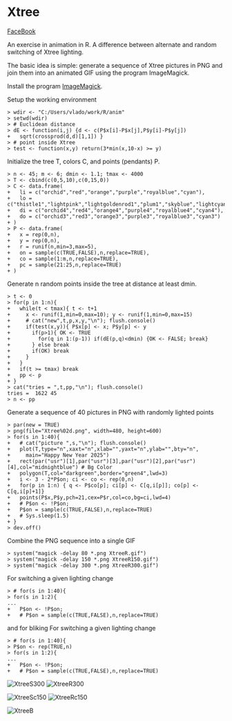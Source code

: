 # Xtree

[FaceBook](
https://www.facebook.com/plugins/post.php?href=https%3A%2F%2Fwww.facebook.com%2Fvladimir.batagelj%2Fposts%2Fpfbid02drHoCHdZHpkdkjXhCcK399m6pMqpZRyYU9nyCDLbTJskwqYmuMfsZUrhvoPPL73xl)

An exercise in animation in R. A difference between alternate and random switching of Xtree lighting.

The basic idea is simple: generate a sequence of Xtree pictures in PNG and join them into an animated GIF using the program ImageMagick.

Install the program [ImageMagick](https://imagemagick.org/script/download.php). 

Setup the working environment
```
> wdir <- "C:/Users/vlado/work/R/anim"
> setwd(wdir)
> # Euclidean distance
> dE <- function(i,j) {d <- c(P$x[i]-P$x[j],P$y[i]-P$y[j])
+   sqrt(crossprod(d,d)[1,1]) }
> # point inside Xtree
> test <- function(x,y) return(3*min(x,10-x) >= y)
```
Initialize the tree T, colors C, and points (pendants) P.
```
> n <- 45; m <- 6; dmin <- 1.1; tmax <- 4000
> T <- cbind(c(0,5,10),c(0,15,0))
> C <- data.frame(
+   li = c("orchid","red","orange","purple","royalblue","cyan"),
+   lo = c("thistle1","lightpink","lightgoldenrod1","plum1","skyblue","lightcyan"),
+   di = c("orchid4","red4","orange4","purple4","royalblue4","cyan4"),
+   do = c("orchid3","red3","orange3","purple3","royalblue3","cyan3")
+ )
> P <- data.frame(
+   x = rep(0,n), 
+   y = rep(0,n), 
+   r = runif(n,min=3,max=5), 
+   on = sample(c(TRUE,FALSE),n,replace=TRUE),
+   co = sample(1:m,n,replace=TRUE),
+   pc = sample(21:25,n,replace=TRUE)
+ )
```
Generate n random points inside the tree at distance at least dmin.
```
> t <- 0
> for(p in 1:n){
+   while(t < tmax){ t <- t+1
+     x <- runif(1,min=0,max=10); y <- runif(1,min=0,max=15)
+     # cat("new",t,p,x,y,"\n"); flush.console()
+     if(test(x,y)){ P$x[p] <- x; P$y[p] <- y 
+       if(p>1){ OK <- TRUE
+         for(q in 1:(p-1)) if(dE(p,q)<dmin) {OK <- FALSE; break}  
+       } else break
+       if(OK) break
+     }
+   }
+   if(t >= tmax) break
+   pp <- p
+ }
> cat("tries = ",t,pp,"\n"); flush.console()
tries =  1622 45 
> n <- pp
```
Generate a sequence of 40 pictures in PNG with randomly lighted points
```
> par(new = TRUE)
> png(file="Xtree%02d.png", width=480, height=600)
> for(s in 1:40){
+   # cat("picture ",s,"\n"); flush.console()
+   plot(T,type="n",xaxt="n",xlab="",yaxt="n",ylab="",bty="n",
+     main="Happy New Year 2025")
+   rect(par("usr")[1],par("usr")[3],par("usr")[2],par("usr")[4],col="midnightblue") # Bg Color
+   polygon(T,col="darkgreen",border="green4",lwd=3)
+   i <- 3 - 2*P$on; ci <- co <- rep(0,n)
+   for(p in 1:n) { q <- P$co[p]; ci[p] <- C[q,i[p]]; co[p] <- C[q,i[p]+1]}
+   points(P$x,P$y,pch=21,cex=P$r,col=co,bg=ci,lwd=4)
+   # P$on <- !P$on; 
+   P$on = sample(c(TRUE,FALSE),n,replace=TRUE)
+   # Sys.sleep(1.5)
+ }
> dev.off()
```
Combine the PNG sequence into a single GIF
```
> system("magick -delay 80 *.png XtreeR.gif")
> system("magick -delay 150 *.png XtreeR150.gif")
> system("magick -delay 300 *.png XtreeR300.gif")
```
For switching a given lighting change
```
> # for(s in 1:40){
> for(s in 1:2){
...
+   P$on <- !P$on; 
+   # P$on = sample(c(TRUE,FALSE),n,replace=TRUE)
```
and for bliking
For switching a given lighting change
```
> # for(s in 1:40){
> P$on <- rep(TRUE,n)
> for(s in 1:2){
...
+   P$on <- !P$on; 
+   # P$on = sample(c(TRUE,FALSE),n,replace=TRUE)
```


![XtreeS300](https://github.com/user-attachments/assets/060442b8-8faa-4fa2-8795-b56572dfa0cd)  ![XtreeR300](https://github.com/user-attachments/assets/2bd58707-69d0-46be-9b5b-0a612afd34cc)


![XtreeSc150](https://github.com/user-attachments/assets/f6ddfe9a-60bc-4d24-a8e2-ec10f54cba1b)  ![XtreeRc150](https://github.com/user-attachments/assets/0b34aad9-8d7d-41f5-bc58-a84ccd67043c)

![XtreeB](https://github.com/user-attachments/assets/1a0247fe-b983-48a2-9303-17b0c6766c2c)

